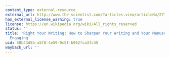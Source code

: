 ```yaml
---
content_type: external-resource
external_url: http://www.the-scientist.com/?articles.view/articleNo/27760/title/Right-your-Writing/
has_external_license_warning: true
license: https://en.wikipedia.org/wiki/All_rights_reserved
status: ''
title: 'Right Your Writing: How to Sharpen Your Writing and Your Manuscripts More
  Engaging'
uid: 50b43d5b-a5f8-4e59-9c5f-b962fca3fc45
wayback_url: ''
---
```

